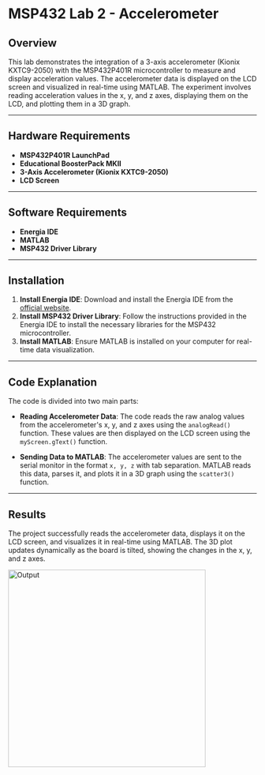 # **MSP432 Lab 2 - Accelerometer**

## **Overview**
This lab demonstrates the integration of a 3-axis accelerometer (Kionix KXTC9-2050) with the MSP432P401R microcontroller to measure and display acceleration values. The accelerometer data is displayed on the LCD screen and visualized in real-time using MATLAB. The experiment involves reading acceleration values in the x, y, and z axes, displaying them on the LCD, and plotting them in a 3D graph.

---

## **Hardware Requirements**
- **MSP432P401R LaunchPad**
- **Educational BoosterPack MKII**
- **3-Axis Accelerometer (Kionix KXTC9-2050)**
- **LCD Screen**

---

## **Software Requirements**
- **Energia IDE**
- **MATLAB**
- **MSP432 Driver Library**

---

## **Installation**
1. **Install Energia IDE**: Download and install the Energia IDE from the [official website](http://energia.nu/download/).
2. **Install MSP432 Driver Library**: Follow the instructions provided in the Energia IDE to install the necessary libraries for the MSP432 microcontroller.
3. **Install MATLAB**: Ensure MATLAB is installed on your computer for real-time data visualization.

---

## **Code Explanation**
The code is divided into two main parts:

- **Reading Accelerometer Data**: The code reads the raw analog values from the accelerometer's x, y, and z axes using the `analogRead()` function. These values are then displayed on the LCD screen using the `myScreen.gText()` function.

- **Sending Data to MATLAB**: The accelerometer values are sent to the serial monitor in the format `x, y, z` with tab separation. MATLAB reads this data, parses it, and plots it in a 3D graph using the `scatter3()` function.

---

## **Results**
The project successfully reads the accelerometer data, displays it on the LCD screen, and visualizes it in real-time using MATLAB. The 3D plot updates dynamically as the board is tilted, showing the changes in the x, y, and z axes.

<img src="Accelerometer_Output.png" alt="Output" width="400">
